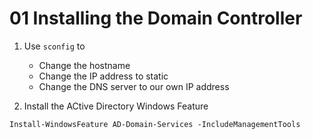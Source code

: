 # 01 Installing the Domain Controller
1. Use `sconfig` to 
    - Change the hostname
    - Change the IP address to static
    - Change the DNS server to our own IP address
    
2. Install the ACtive Directory Windows Feature

```shell
Install-WindowsFeature AD-Domain-Services -IncludeManagementTools
```
